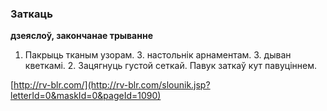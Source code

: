 ### Заткаць
**дзеяслоў, закончанае трыванне**

1. Пакрыць тканым узорам. З. настольнік арнаментам. З. дыван кветкамі. 2. Зацягнуць густой сеткай. Павук заткаў кут павуціннем.

<a rel="author">[http://rv-blr.com/](http://rv-blr.com/slounik.jsp?letterId=0&maskId=0&pageId=1090)</a>

